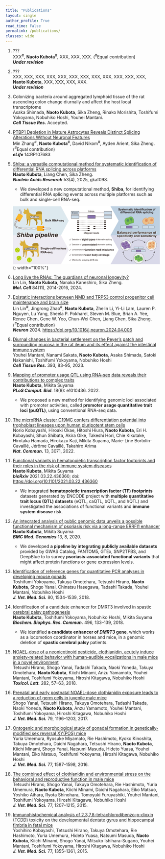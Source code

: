 ```yaml
---
title: "Publications"
layout: single
author_profile: True
read_time: False
permalink: /publications/
classes: wide
---
```


1. ???<br>
XXX<sup>#</sup>, **Naoto Kubota**<sup>#</sup>, XXX, XXX, XXX. (<sup>#</sup>Equal contribution)<br>
_**Under revision**_

1. ???<br>
XXX, XXX, XXX, XXX, XXX, XXX, XXX, XXX, XXX, XXX, XXX, XXX, **Naoto Kubota**, XXX, XXX, XXX, XXX.<br>
_**Under revision**_

1. Colonizing bacteria around aggregated lymphoid tissue of the rat ascending colon change diurnally and affect the host local transcriptome<br>
Asaka Shimada, **Naoto Kubota**, Sika Zheng, Rinako Morishita, Toshifumi Yokoyama, Nobuhiko Hoshi, Youhei Mantani.<br>
_**Cell Tissue Res.**_ Accepted.

1. [PTBP1 Depletion in Mature Astrocytes Reveals Distinct Splicing Alterations Without Neuronal Features](https://doi.org/10.7554/eLife.107683.1)<br>
Min Zhang<sup>#</sup>, **Naoto Kubota**<sup>#</sup>, David Nikom<sup>#</sup>, Ayden Arient, Sika Zheng. (<sup>#</sup>Equal contribution)<br>
_**eLife**_ 14:RP107683

1. [Shiba: a versatile computational method for systematic identification of differential RNA splicing across platforms](https://academic.oup.com/nar/article/53/4/gkaf098/8042001)<br>
**Naoto Kubota**, Liang Chen, Sika Zheng.<br>
_**Nucleic Acids Research**_ 53(4), 2025, gkaf098.

	* We developed a new computational method, **Shiba**, for identifying differential RNA splicing events across multiple platforms such as bulk and single-cell RNA-seq.

	![Fig_Kubota2025_1](/assets/images/Fig_Kubota2025_1.png){: width="100%"}

	<p></p>

1. [Long live the RNAs: The guardians of neuronal longevity?](https://www.sciencedirect.com/science/article/pii/S1097276524004386)<br>
Lin Lin, **Naoto Kubota**, Nanaka Kaneshiro, Sika Zheng.<br>
_**Mol. Cell**_ 84(11), 2014-2016, 2024.

1. [Epistatic interactions between NMD and TRP53 control progenitor cell maintenance and brain size](https://www.sciencedirect.com/science/article/pii/S0896627324002447)<br>
Lin Lin<sup>#</sup>, Jingrong Zhao<sup>#</sup>, **Naoto Kubota**, Zhelin Li, Yi-Li Lam, Lauren P. Nguyen, Lu Yang, Sheela P. Pokharel, Steven M. Blue, Brian A. Yee, Renee Chen, Gene W. Yeo, Chun-Wei Chen, Liang Chen, Sika Zheng. (<sup>#</sup>Equal contribution)<br>
_**Neuron**_ 2024. https://doi.org/10.1016/j.neuron.2024.04.006

1. [Diurnal changes in bacterial settlement on the Peyer’s patch and surrounding mucosa in the rat ileum and its effect against the intestinal immune system](https://link.springer.com/article/10.1007/s00441-023-03772-8)<br>
Youhei Mantani, Nanami Sakata, **Naoto Kubota**, Asaka Shimada, Satoki Nakanishi, Toshifumi Yokoyama, Nobuhiko Hoshi<br>
_**Cell Tissue Res.**_ 393, 83–95, 2023.

1. [Mapping of promoter usage QTL using RNA-seq data reveals their contributions to complex traits](https://journals.plos.org/ploscompbiol/article?id=10.1371/journal.pcbi.1010436)<br>
**Naoto Kubota**, Mikita Suyama<br>
_**PLoS Comput. Biol**_. 18(8): e1010436. 2022.

	* We proposed a new method for identifying genomic loci associated with promoter activities, called **promoter usage quantitative trait loci (puQTL)**, using conventional RNA-seq data.

	<p></p>

1. [The microRNA cluster C19MC confers differentiation potential into trophoblast lineages upon human pluripotent stem cells](https://www.nature.com/articles/s41467-022-30775-w)<br>
Norio Kobayashi, Hiroaki Okae, Hitoshi Hiura, **Naoto Kubota**, Eri H. Kobayashi, Shun Shibata, Akira Oike, Takeshi Hori, Chie Kikutake, Hirotaka Hamada, Hirokazu Kaji, Mikita Suyama, Marie-Line Bortolin-Cavaillé, Jérôme Cavaillé, Takahiro Arima<br>
_**Nat. Commun.**_ 13, 3071, 2022.

1. [Functional variants in hematopoietic transcription factor footprints and their roles in the risk of immune system diseases](https://www.biorxiv.org/content/10.1101/2021.03.22.436360v1)<br>
**Naoto Kubota**, Mikita Suyama<br>
_**bioRxiv**_ 2021.03.22.436360; doi: https://doi.org/10.1101/2021.03.22.436360

	* We integrated **hematopoietic transcription factor (TF) footprints** datasets generated by ENCODE project with **multiple quantitative trait locus (QTL) datasets** (eQTL, caQTL, bQTL, and hQTL) and investigated the associations of functional variants and **immune system disease** risk.

	<p></p>

1. [An integrated analysis of public genomic data unveils a possible functional mechanism of psoriasis risk via a long-range ERRFI1 enhancer](https://doi.org/10.1186/s12920-020-0662-9)<br>
**Naoto Kubota**, Mikita Suyama<br>
_**BMC Med. Genomics**_ 13, 8, 2020.

	* We developed **a pipeline by integrating publicly available datasets** provided by GWAS Catalog, FANTOM5, GTEx, SNP2TFBS, and DeepBlue to to survey **psoriasis-associated functional variants** that might affect protein functions or gene expression levels.

	<p></p>

1. [Identification of reference genes for quantitative PCR analyses in developing mouse gonads](https://www.ncbi.nlm.nih.gov/pubmed/30175754)<br>
Toshifumi Yokoyama, Takuya Omotehara, Tetsushi Hirano, **Naoto Kubota**, Shogo Yanai, Chinatsu Hasegawa, Tadashi Takada, Youhei Mantani, Nobuhiko Hoshi<br>
_**J. Vet. Med. Sci.**_ 80, 1534–1539, 2018.

1. [Identification of a candidate enhancer for DMRT3 involved in spastic cerebral palsy pathogenesis](https://t.umblr.com/redirect?z=http%3A%2F%2Fwww.ncbi.nlm.nih.gov%2Fpubmed%2F29305858&t=N2EwMDZlOTA1ZjUyNDA3ZTE1NTVlOTRkMTQ5ODA1OTYwYmM2NDYxYixUbU4zdWpESg%3D%3D&p=&m=0)<br>
**Naoto Kubota**, Toshifumi Yokoyama, Nobuhiko Hoshi, Mikita Suyama<br>
_**Biochem. Biophys. Res. Commun.**_ 496, 133–139, 2018.<br>

	* We identified **a candidate enhancer of _DMRT3_ gene**, which works as a locomotion coordinator in horses and mice, in a genomic deletion of **spastic cerebral palsy** patients.

	<p></p>

1. [NOAEL-dose of a neonicotinoid pesticide, clothianidin, acutely induce anxiety-related behavior with human-audible vocalizations in male mice in a novel environment](https://t.umblr.com/redirect?z=http%3A%2F%2Fwww.ncbi.nlm.nih.gov%2Fpubmed%2F29030271&t=ZmM3YzA3MTk0NGE5NDUxNmUzMDk5MjBlODYyNTlmNzlkYTY3YTAxYixUbU4zdWpESg%3D%3D&p=&m=0)<br>
Tetsushi Hirano, Shogo Yanai, Tadashi Takada, Naoki Yoneda, Takuya Omotehara, **Naoto Kubota**, Kiichi Minami, Anzu Yamamoto, Youhei Mantani, Toshifumi Yokoyama, Hiroshi Kitagawa, Nobuhiko Hoshi<br>
_**Toxicol. Lett.**_ 282, 57–63, 2018.

1. [Prenatal and early postnatal NOAEL-dose clothianidin exposure leads to a reduction of germ cells in juvenile male mice](https://t.umblr.com/redirect?z=http%3A%2F%2Fwww.ncbi.nlm.nih.gov%2Fpubmed%2F28579575&t=NzlhZjJlZWE1NTkwYWI4MjdmNTQ0MGEzMGM4ZDg1ZTJjZmM2ODA4NSxUbU4zdWpESg%3D%3D&p=&m=0)<br>
Shogo Yanai, Tetsushi Hirano, Takuya Omotehara, Tadashi Takada, Naoki Yoneda, **Naoto Kubota**, Anzu Yamamoto, Youhei Mantani, Toshifumi Yokoyama, Hiroshi Kitagawa, Nobuhiko Hoshi<br>
_**J. Vet. Med. Sci.**_ 79, 1196–1203, 2017.

1. [Ontogenic and morphological study of gonadal formation in genetically-modified sex reversal XY(POS) mice](https://t.umblr.com/redirect?z=http%3A%2F%2Fwww.ncbi.nlm.nih.gov%2Fpubmed%2F26194606&t=ZTNlZjE2ZTkxYmE1ZGRhODA1NjYxOWI2YjM5MzcyMzJlNmRhNWRhMSxUbU4zdWpESg%3D%3D&p=&m=0)<br>
Yuria Umemura, Ryosuke Miyamato, Rie Hashimoto, Kyoko Kinoshita, Takuya Omotehara, Daichi Nagahara, Tetsushi Hirano, **Naoto Kubota**, Kiichi Minami, Shogo Yanai, Natsumi Masuda, Hideto Yuasa, Youhei Mantani, Eiko Matsuo, Toshifumi Yokoyama, Hiroshi Kitagawa, Nobuhiko Hoshi<br>
_**J. Vet. Med. Sci.**_ 77, 1587–1598, 2016.

1. [The combined effect of clothianidin and environmental stress on the behavioral and reproductive function in male mice](https://t.umblr.com/redirect?z=http%3A%2F%2Fwww.ncbi.nlm.nih.gov%2Fpubmed%2F25960033&t=ZTMwZWZjZDE1NmZhNzQ2YjlhY2Q1MzA4MjI4MTg2NzJlZGJiMWI0YyxUbU4zdWpESg%3D%3D&p=&m=0)<br>
Tetsushi Hirano, Shogo Yanai, Takuya Omotehara, Rie Hashimoto, Yuria Umemura, **Naoto Kubota**, Kiichi Minami, Daichi Nagahara, Eiko Matsuo, Yoshiko Aihara, Ryota Shinohara, Tomoyuki Furuyashiki, Youhei Mantani, Toshifumi Yokoyama, Hiroshi Kitagawa, Nobuhiko Hoshi<br>
_**J. Vet. Med. Sci.**_ 77, 1207–1215, 2015.

1. [Immunohistochemical analysis of 2,3,7,8-tetrachlorodibenzo-p-dioxin (TCDD) toxicity on the developmental dentate gyrus and hippocampal fimbria in fetal mice](https://t.umblr.com/redirect?z=http%3A%2F%2Fwww.ncbi.nlm.nih.gov%2Fpubmed%2F26096965&t=YmU4YWMxNzIzZWU4NmFhNzA3MDg2ZTMzZWFmYzJhZWQzNTY0MDU1NSxUbU4zdWpESg%3D%3D&p=&m=0)<br>
Yoshihiro Kobayashi, Tetsushi Hirano, Takuya Omotehara, Rie Hashimoto, Yuria Umemura, Hideto Yuasa, Natsumi Masuda, **Naoto Kubota**, Kiichi Minami, Shogo Yanai, Mitsuko Ishihara-Sugano, Youhei Mantani, Toshifumi Yokoyama, Hiroshi Kitagawa, Nobuhiko Hoshi<br>
_**J. Vet. Med. Sci.**_ 77, 1355–1361, 2015.